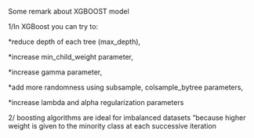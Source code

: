 Some remark about XGBOOST model

1/In XGBoost you can try to:

*reduce depth of each tree (max_depth),

*increase min_child_weight parameter,

*increase gamma parameter,

*add more randomness using subsample, colsample_bytree parameters,

*increase lambda and alpha regularization parameters

2/ boosting algorithms are ideal for imbalanced datasets “because higher weight is given to the minority class at each successive iteration
